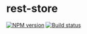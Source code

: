 # rest-store

[![NPM version][npm-image]][npm-url]
[![Build status][travis-image]][travis-url]

[npm-image]: https://img.shields.io/npm/v/rest-store.svg?style=flat
[npm-url]: https://npmjs.org/package/rest-store
[travis-image]: https://img.shields.io/travis/bfitch/rest-store.svg?style=flat
[travis-url]: https://travis-ci.org/bfitch/rest-store

